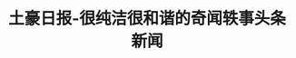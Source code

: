 ---
description: 版面比较好的笑话大全。
layout: post
results:
- primaryGenreName: Entertainment
  version: '1.0'
  trackViewUrl: https://itunes.apple.com/cn/app/tu-hao-ri-bao-hen-chun-jie/id770508944?mt=8&uo=4
  artworkUrl100: http://a1950.phobos.apple.com/us/r30/Purple6/v4/3e/a2/7d/3ea27d3e-ee3f-015d-35bc-a09384d58bdf/mzl.lmqabfgj.png
  artworkUrl60: http://a1298.phobos.apple.com/us/r30/Purple/v4/fc/b9/2f/fcb92f54-9182-4ae4-9997-32363ca39586/AppIcon57x57.png
  sellerName: Beijing Culiu Technology Co., Ltd.
  supportedDevices:
  - iPhone-3GS
  - iPhone4S
  - iPadMini
  - iPhone5c
  - iPadMini4G
  - iPadFourthGen
  - iPadFourthGen4G
  - iPad23G
  - iPadThirdGen4G
  - iPhone5
  - iPhone4
  - iPad2Wifi
  - iPadThirdGen
  - iPodTouchFifthGen
  - iPodTouchourthGen
  - iPhone5s
  genres:
  - 娱乐
  - 新闻
  trackName: 土豪日报-很纯洁很和谐的奇闻轶事头条新闻
  description: "网罗天下很纯洁、很和谐、很极品、很内涵的奇闻轶事，分分钟变身爆料大湿！ \n\n土豪们，你还苦于缺少神侃素材吗？ \n你还在惆怅于被好基友一招K.O吗？
    \n你还在浑浑噩噩隐匿在地球人之中吗？ \n来吧！土豪日报family才是你永远的家！ \n\n这里有全世界的奇闻趣事，有超级极品的前任，有动情感人的真实故事！\n这里有民间最美好的奇女子，还有明星的小八卦！
    \n只要人人都怒点一赞，土豪们将统治这美好人间，成为高富帅，成为白富美！ \n\n友情提示：土豪日报有风险，上班观看需谨慎，老板在身边时，不要笑声太大哦~"
  price: 0
  trackId: 770508944
  releaseDate: '2014-01-22T02:47:59Z'
  screenshotUrls:
  - http://a3.mzstatic.com/us/r30/Purple6/v4/6c/b1/e6/6cb1e658-0ed6-1255-9146-f0795c9c9423/screen1136x1136.jpeg
  - http://a3.mzstatic.com/us/r30/Purple/v4/36/cd/e3/36cde3d2-85f4-7b1e-8178-64369b1b74de/screen1136x1136.jpeg
  - http://a2.mzstatic.com/us/r30/Purple/v4/c1/e8/fe/c1e8feee-f494-273b-9872-3e2b021bd6a8/screen1136x1136.jpeg
  - http://a1.mzstatic.com/us/r30/Purple4/v4/28/f2/59/28f259a5-013d-c93c-31cb-1f10a14bbfcb/screen1136x1136.jpeg
  artistViewUrl: https://itunes.apple.com/cn/artist/cu-liu-wang-luo/id689906855?uo=4
  primaryGenreId: 6016
  kind: software
  fileSizeBytes: '8011350'
  bundleId: com.culiu.diaosi
  trackContentRating: 17+
  artistName: 醋溜网络
  trackCensoredName: 土豪日报-很纯洁很和谐的奇闻轶事头条新闻
  isGameCenterEnabled: false
  contentAdvisoryRating: 17+
  languageCodesISO2A:
  - EN
  - ZH
  features: &a []
  wrapperType: software
  artworkUrl512: http://a1950.phobos.apple.com/us/r30/Purple6/v4/3e/a2/7d/3ea27d3e-ee3f-015d-35bc-a09384d58bdf/mzl.lmqabfgj.png
  formattedPrice: 免费
  artistId: 689906855
  genreIds:
  - '6016'
  - '6009'
  currency: CNY
  ipadScreenshotUrls: *a
category: 娱乐
tags: tag1
resultCount: 1
title: 土豪日报-很纯洁很和谐的奇闻轶事头条新闻

---